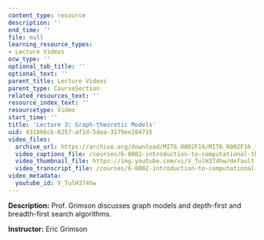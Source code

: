```yaml
---
content_type: resource
description: ''
end_time: ''
file: null
learning_resource_types:
- Lecture Videos
ocw_type: ''
optional_tab_title: ''
optional_text: ''
parent_title: Lecture Videos
parent_type: CourseSection
related_resources_text: ''
resource_index_text: ''
resourcetype: Video
start_time: ''
title: 'Lecture 3: Graph-theoretic Models'
uid: 431866cb-6257-af1d-5dea-3179ee284715
video_files:
  archive_url: https://archive.org/download/MIT6.0002F16/MIT6_0002F16_lec03_300k.mp4
  video_captions_file: /courses/6-0002-introduction-to-computational-thinking-and-data-science-fall-2016/16ac952ca7a856bdb21e9083946f188e_V_TulH374hw.vtt
  video_thumbnail_file: https://img.youtube.com/vi/V_TulH374hw/default.jpg
  video_transcript_file: /courses/6-0002-introduction-to-computational-thinking-and-data-science-fall-2016/6d7386392e8349068141a7c2df2dead9_V_TulH374hw.pdf
video_metadata:
  youtube_id: V_TulH374hw
---
```


**Description:** Prof. Grimson discusses graph models and depth-first and breadth-first search algorithms.

**Instructor:** Eric Grimson



